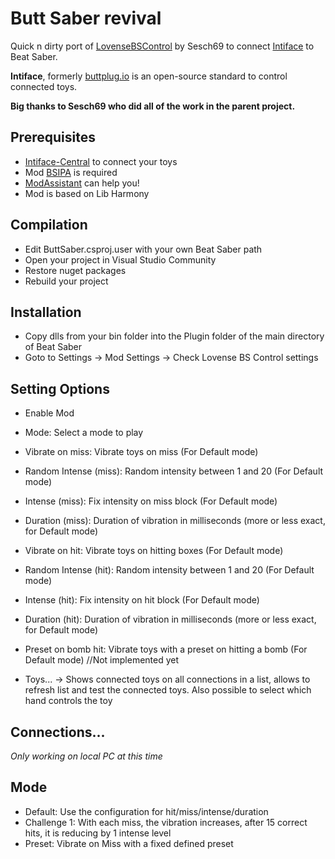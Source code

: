 # Butt Saber revival

Quick n dirty port of [LovenseBSControl](https://github.com/Sesch69/LovenseBSControl) by Sesch69 to connect [Intiface](https://intiface.com/) to Beat Saber.

**Intiface**, formerly [buttplug.io](buttplug.io) is an open-source standard to control connected toys.

**Big thanks to Sesch69 who did all of the work in the parent project.**

## Prerequisites

- [Intiface-Central](https://intiface.com/central/) to connect your toys
- Mod [BSIPA](https://nike4613.github.io/BeatSaber-IPA-Reloaded/) is required
- [ModAssistant](https://github.com/Assistant/ModAssistant) can help you!
- Mod is based on Lib Harmony

## Compilation

* Edit ButtSaber.csproj.user with your own Beat Saber path
* Open your project in Visual Studio Community
* Restore nuget packages
* Rebuild your project

## Installation

- Copy dlls from your bin folder into the Plugin folder of the main directory of Beat Saber
- Goto to Settings -> Mod Settings -> Check Lovense BS Control settings

## Setting Options

* Enable Mod
* Mode: Select a mode to play
* Vibrate on miss: Vibrate toys on miss (For Default mode)

* Random Intense (miss): Random intensity between 1 and 20 (For Default mode)
* Intense (miss): Fix intensity on miss block (For Default mode)
* Duration (miss): Duration of vibration in milliseconds (more or less exact, for Default mode)

* Vibrate on hit: Vibrate toys on hitting boxes (For Default mode) 
* Random Intense (hit): Random intensity between 1 and 20 (For Default mode)
* Intense (hit): Fix intensity on hit block (For Default mode)
* Duration (hit): Duration of vibration in milliseconds (more or less exact, for Default mode)

* Preset on bomb hit: Vibrate toys with a preset on hitting a bomb (For Default mode) //Not implemented yet

* Toys... -> Shows connected toys on all connections in a list, allows to refresh list and test the connected toys. Also possible to select which hand controls the toy

## Connections...

*Only working on local PC at this time*

## Mode

- Default: Use the configuration for hit/miss/intense/duration
- Challenge 1: With each miss, the vibration increases, after 15 correct hits, it is reducing by 1 intense level
- Preset: Vibrate on Miss with a fixed defined preset
